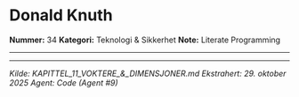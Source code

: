 # Donald Knuth

**Nummer:** 34
**Kategori:** Teknologi & Sikkerhet
**Note:** Literate Programming

---

---

*Kilde: KAPITTEL_11_VOKTERE_&_DIMENSJONER.md*
*Ekstrahert: 29. oktober 2025*
*Agent: Code (Agent #9)*
